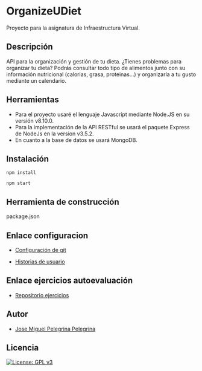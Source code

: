 # OrganizeUDiet
Proyecto para la asignatura de Infraestructura Virtual.

## Descripción
API para la organización y gestión de tu dieta. ¿Tienes problemas para organizar tu dieta? 
Podrás consultar todo tipo de alimentos junto con su información nutricional (calorias, grasa, proteinas...) y organizarla a tu gusto mediante un calendario.

## Herramientas
+ Para el proyecto usaré el lenguaje Javascript mediante Node.JS en su versión v8.10.0.
+ Para la implementación de la API RESTful se usará el paquete Express de NodeJs en la version v3.5.2.
+ En cuanto a la base de datos se usará MongoDB.

## Instalación
`npm install`

`npm start`

## Herramienta de construcción
package.json

## Enlace configuracion
+ [Configuración de git](https://github.com/josemip98/OrganizeUDiet/blob/master/docs/git_config.md)

+ [Historias de usuario](https://github.com/josemip98/OrganizeUDiet/blob/master/docs/HU.md)

## Enlace ejercicios autoevaluación
+ [Repositorio ejercicios](https://github.com/josemip98/EjerciciosIV)

## Autor
+ [Jose Miguel Pelegrina Pelegrina](https://github.com/josemip98)

## Licencia

[![License: GPL v3](https://img.shields.io/badge/License-GPLv3-blue.svg)](https://www.gnu.org/licenses/gpl-3.0)
